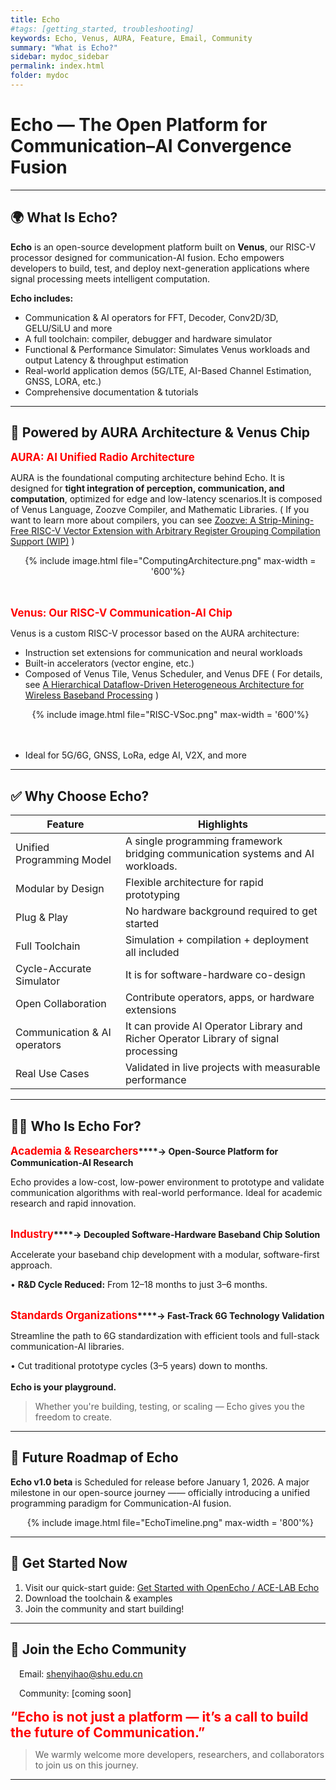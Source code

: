 ```yaml
---
title: Echo
#tags: [getting_started, troubleshooting]
keywords: Echo, Venus, AURA, Feature, Email, Community
summary: "What is Echo?"
sidebar: mydoc_sidebar
permalink: index.html
folder: mydoc
---
```


Echo — The Open Platform for Communication–AI Convergence Fusion
===================================================================

* * *

🌍 What Is Echo?
----------------

**Echo** is an open-source development platform built on **Venus**, our RISC-V processor designed for communication-AI fusion. Echo empowers developers to build, test, and deploy next-generation applications where signal processing meets intelligent computation.

 **Echo includes:**

* Communication & AI operators for FFT, Decoder, Conv2D/3D, GELU/SiLU and more
* A full toolchain: compiler, debugger and hardware simulator
* Functional & Performance Simulator: Simulates Venus workloads and output Latency & throughput estimation
* Real-world application demos (5G/LTE, AI-Based Channel Estimation, GNSS, LORA, etc.)
* Comprehensive documentation & tutorials

* * *

🔋 Powered by AURA Architecture & Venus Chip
----------------------------------------------
**<span style="font-size: 120%; color: red;">AURA: AI Unified Radio Architecture</span>**

AURA is the foundational computing architecture behind Echo. It is designed for **tight integration of perception, communication, and computation**, optimized for edge and low-latency scenarios.It is composed of Venus Language, Zoozve Compiler, and Mathematic Libraries. ( If you want to learn more about compilers, you can see [Zoozve: A Strip-Mining-Free RISC-V Vector Extension with Arbitrary Register Grouping Compilation Support (WIP)](https://dl.acm.org/doi/abs/10.1145/3735452.3735526.html) )
<div style="text-align: center;">
  {% include image.html file="ComputingArchitecture.png" max-width = '600'%}
</div>
<br><br>

**<span style="font-size: 120%; color: red;">Venus: Our RISC-V Communication-AI Chip</span>**

Venus is a custom RISC-V processor based on the AURA architecture:

* Instruction set extensions for communication and neural workloads
* Built-in accelerators (vector engine, etc.)
* Composed of Venus Tile, Venus Scheduler, and Venus DFE ( For details, see [A Hierarchical Dataflow-Driven Heterogeneous Architecture for Wireless Baseband Processing](https://dl.acm.org/doi/abs/10.1145/3658617.3697558.html) )
<div style="text-align: center;">
  {% include image.html file="RISC-VSoc.png" max-width = '600'%}
</div>
<br><br>

* Ideal for 5G/6G, GNSS, LoRa, edge AI, V2X, and more 

* * *

✅ Why Choose Echo?
------------------

| Feature                      | Highlights                                                                          |
| ---------------------------- | ------------------------------------------------------------------------------------|
| Unified Programming Model    | A single programming framework bridging communication systems and AI workloads.     |
| Modular by Design            | Flexible architecture for rapid prototyping                                         |
| Plug & Play                  | No hardware background required to get started                                      |
| Full Toolchain               | Simulation + compilation + deployment all included                                  |
| Cycle-Accurate Simulator     | It is for software-hardware co-design                                               |
| Open Collaboration           | Contribute operators, apps, or hardware extensions                                  |
| Communication & AI operators | It can provide AI Operator Library and Richer Operator Library of signal processing |
| Real Use Cases               | Validated in live projects with measurable performance                              |

* * *

👨‍💻 Who Is Echo For?
-------------------

**<span style="font-size: 120%; color: red;">Academia & Researchers</span>****→ Open-Source Platform for Communication-AI Research**

Echo provides a low-cost, low-power environment to prototype and validate communication algorithms with real-world performance. Ideal for academic research and rapid innovation.
<br><br>

**<span style="font-size: 120%; color: red;">Industry</span>****→ Decoupled Software-Hardware Baseband Chip Solution**

Accelerate your baseband chip development with a modular, software-first approach.

• **R&D Cycle Reduced:** From 12–18 months to just 3–6 months.
<br><br>

**<span style="font-size: 120%; color: red;">Standards Organizations</span>****→ Fast-Track 6G Technology Validation**

Streamline the path to 6G standardization with efficient tools and full-stack communication-AI libraries.

• Cut traditional prototype cycles (3–5 years) down to months.
<br><br>
**Echo is your playground.**
> Whether you're building, testing, or scaling — Echo gives you the freedom to create.

* * *

🚗 Future Roadmap of Echo
---------------------------------------

**Echo v1.0 beta** is Scheduled for release before January 1, 2026.
A major milestone in our open-source journey —— officially introducing a unified programming paradigm for Communication-AI fusion.
<div style="text-align: center;">
  {% include image.html file="EchoTimeline.png" max-width = '800'%}
</div>

* * *

🚀 Get Started Now
------------------

1. Visit our quick-start guide: [Get Started with OpenEcho / ACE-LAB Echo](https://acelab-shu.github.io/ACE-Echo/mydoc_get_started.html)
2. Download the toolchain & examples
3. Join the community and start building!

* * *

📣 Join the Echo Community
--------------------------

&emsp;Email: [shenyihao@shu.edu.cn](mailto:shenyihao@shu.edu.cn)

&emsp;Community: [coming soon]
<br><br>
**<span style="font-size: 150%; color: red;">“Echo is not just a platform — it’s a call to build the future of Communication.”</span>**

> We warmly welcome more developers, researchers, and collaborators to join us on this journey.

* * *

